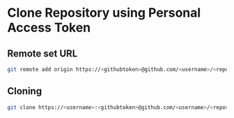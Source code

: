 # Clone Repository using Personal Access Token

## Remote set URL

```bash
git remote add origin https://<githubtoken>@github.com/<username>/<repositoryname>.git
```

## Cloning

```bash
git clone https://<username>:<githubtoken>@github.com/<username>/<repositoryname>.git
```
